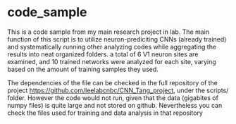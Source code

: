 # code_sample
This is a code sample from my main research project in lab. The main function of this script is to utilize neuron-prediciting CNNs (already trained)
and systematically running other analyzing codes while aggregating the results into neat organized folders. a total of 6 V1 neuron sites are examined, and 10 trained networks
were analyzed for each site, varying based on the amount of training samples they used.

The dependencies of the file can be checked in the full repository of the project https://github.com/leelabcnbc/CNN_Tang_project, under the scripts/ folder. 
However the code would not run, given that the data (gigabites of numpy files) is quite large and not stored on github. Nevertheless you can check the files used for training and data analysis in that repository

